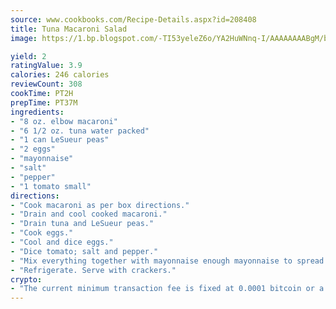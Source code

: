 ```yaml
---
source: www.cookbooks.com/Recipe-Details.aspx?id=208408
title: Tuna Macaroni Salad
image: https://1.bp.blogspot.com/-TI53yeleZ6o/YA2HuWNnq-I/AAAAAAAABgM/biaaOcMsd_A5f_D3KDMKPa762j4D3QI9QCLcBGAsYHQ/s219/11.png

yield: 2
ratingValue: 3.9
calories: 246 calories
reviewCount: 308
cookTime: PT2H
prepTime: PT37M
ingredients:
- "8 oz. elbow macaroni"
- "6 1/2 oz. tuna water packed"
- "1 can LeSueur peas"
- "2 eggs"
- "mayonnaise"
- "salt"
- "pepper"
- "1 tomato small"
directions:
- "Cook macaroni as per box directions."
- "Drain and cool cooked macaroni."
- "Drain tuna and LeSueur peas."
- "Cook eggs."
- "Cool and dice eggs."
- "Dice tomato; salt and pepper."
- "Mix everything together with mayonnaise enough mayonnaise to spread evenly."
- "Refrigerate. Serve with crackers."
crypto:
- "The current minimum transaction fee is fixed at 0.0001 bitcoin or a tenth of a millibitcoin per kilobyte, recently decreased from one millibitcoin."
---
```

